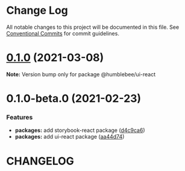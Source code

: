 # Change Log

All notable changes to this project will be documented in this file.
See [Conventional Commits](https://conventionalcommits.org) for commit guidelines.

# [0.1.0](https://github.com/wearehumblebee/honeycomb/compare/@humblebee/ui-react@0.1.0-beta.0...@humblebee/ui-react@0.1.0) (2021-03-08)

**Note:** Version bump only for package @humblebee/ui-react

# 0.1.0-beta.0 (2021-02-23)

### Features

- **packages:** add storybook-react package ([d4c9ca6](https://github.com/wearehumblebee/honeycomb/commit/d4c9ca66e24552c5dca6b5f279fac9a72e751e81))
- **packages:** add ui-react package ([aa44d74](https://github.com/wearehumblebee/honeycomb/commit/aa44d74bc9ae63792723a36e76afc872b53d5932))

# CHANGELOG
